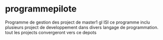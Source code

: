 # programmepilote
Programme de gestion des project de master1 gl ISI
ce programme inclu plusieurs project de developpement dans divers langage de programmation.
tout les projects convergeront vers ce depots
